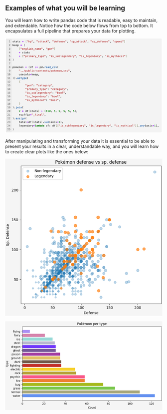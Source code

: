 ## Examples of what you will be learning

You will learn how to write pandas code that is readable, easy to maintain, and extendable.
Notice how the code below flows from top to bottom.
It encapsulates a full pipeline that prepares your data for plotting.

![](_pandas_code.png)

After manipulating and transforming your data it is essential to be able to present your results in a clear, understandable way, and you will learn how to create clear plots like the ones below:

![](_18_scatter_defense_vs_sp_defense_legendary_legend.png)

![](_13_barh_type_coloured.png)
